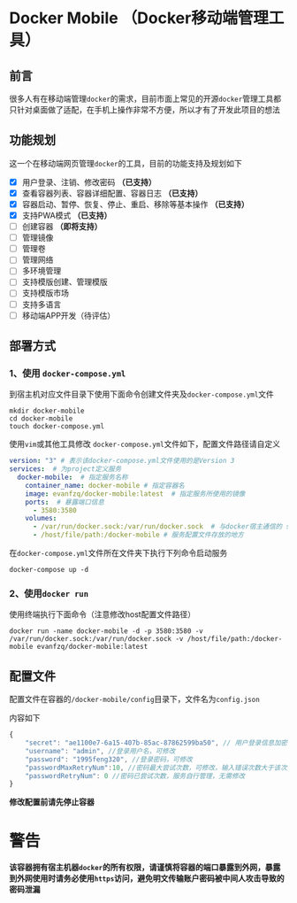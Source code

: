 # Docker Mobile （Docker移动端管理工具）
## 前言
很多人有在移动端管理`docker`的需求，目前市面上常见的开源`docker`管理工具都只针对桌面做了适配，在手机上操作非常不方便，所以才有了开发此项目的想法

## 功能规划
这一个在移动端网页管理`docker`的工具，目前的功能支持及规划如下

- [x] 用户登录、注销、修改密码 **（已支持）**
- [x] 查看容器列表、容器详细配置、容器日志 **（已支持）**
- [x] 容器启动、暂停、恢复、停止、重启、移除等基本操作 **（已支持）**
- [x] 支持PWA模式 **（已支持）**
- [ ] 创建容器 **（即将支持）**
- [ ] 管理镜像
- [ ] 管理卷
- [ ] 管理网络
- [ ] 多环境管理
- [ ] 支持模版创建、管理模版
- [ ] 支持模版市场
- [ ] 支持多语言
- [ ] 移动端APP开发（待评估）
  
## 部署方式

### 1、使用 `docker-compose.yml`

到宿主机对应文件目录下使用下面命令创建文件夹及`docker-compose.yml`文件
```
mkdir docker-mobile
cd docker-mobile
touch docker-compose.yml
```
使用`vim`或其他工具修改 `docker-compose.yml`文件如下，配置文件路径请自定义
```yml
version: "3" # 表示该docker-compose.yml文件使用的是Version 3  
services:  # 为project定义服务
  docker-mobile:  # 指定服务名称
    container_name: docker-mobile # 指定容器名
    image: evanfzq/docker-mobile:latest  # 指定服务所使用的镜像
    ports:  # 暴露端口信息
      - 3580:3580
    volumes:
      - /var/run/docker.sock:/var/run/docker.sock  # 与docker宿主通信的 sock 地址
      - /host/file/path:/docker-mobile # 服务配置文件存放的地方
```
在`docker-compose.yml`文件所在文件夹下执行下列命令启动服务
```
docker-compose up -d 
```

### 2、使用`docker run`
使用终端执行下面命令（注意修改host配置文件路径）
```
docker run -name docker-mobile -d -p 3580:3580 -v /var/run/docker.sock:/var/run/docker.sock -v /host/file/path:/docker-mobile evanfzq/docker-mobile:latest
```

## 配置文件
配置文件在容器的`/docker-mobile/config`目录下，文件名为`config.json`

内容如下
```js
{
    "secret": "ae1100e7-6a15-407b-85ac-87862599ba50", // 用户登录信息加密的密钥，服务自行管理，无需修改
    "username": "admin", //登录用户名，可修改
    "password": "1995feng320", //登录密码，可修改
    "passwordMaxRetryNum":10, //密码最大尝试次数，可修改，输入错误次数大于该次数后密码将被重置为随机值，需要后台自行修改密码以便登录（该设置为安全设置，避免暴力破解密码）
    "passwordRetryNum": 0 //密码已尝试次数，服务自行管理，无需修改
}
```
**修改配置前请先停止容器**

# 警告
**该容器拥有宿主机器`docker`的所有权限，请谨慎将容器的端口暴露到外网，暴露到外网使用时请务必使用`https`访问，避免明文传输账户密码被中间人攻击导致的密码泄漏**